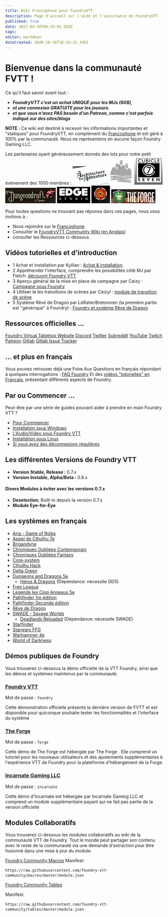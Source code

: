 ```yaml
---
title: Wiki Francophone pour FoundryVTT
description: Page d'accueil sur l'aide et l'assistance de FoundryVTT
published: true
date: 2021-04-20T09:35:01.920Z
tags: 
editor: markdown
dateCreated: 2020-10-16T18:36:25.395Z
---
```


# Bienvenue dans la communauté FVTT !
Ce qu'il faut savoir avant tout :
- ***FoundryVTT c'est un achat UNIQUE pour les MJs (60$),***
- ***et une connexion GRATUITE pour les joueurs.*** 
- ***et que vous n'avez PAS besoin d'un Patreon, comme c'est parfois indiqué sur des sites/blogs***

**NOTE :** Ce wiki est destiné à recevoir les informations importantes et "statiques" pour FoundryVTT, en complément du <i class="fab fa-discord"></i> [Francophone](https://discord.gg/pPSDNJk) et est géré à 100% par la communauté. Nous ne représentons en aucune façon Foundry Gaming LLC.

Les partenaires ayant généreusement donnés des lots pour notre petit évènement des 1000 membres : 
![logo_architecture.png](/images/home/logo_architecture.png) ![logo_bbe.png](/images/home/logo_bbe.png) ![logo_cubicle7.png](/images/home/logo_cubicle7.png) ![logo_dungeondraft.png](/images/home/logo_dungeondraft.png) ![logo_edge.png](/images/home/logo_edge.png) ![logo_foundry.png](/images/home/logo_foundry.png) ![logo_theforge.png](/images/home/logo_theforge.png) 

Pour toutes questions ne trouvant pas réponse dans ces pages, nous vous invitons à :
- Nous rejoindre sur le <i class="fab fa-discord"></i> [Francophone](https://discord.gg/pPSDNJk).
- Consulter le [FoundryVTT Community Wiki (en Anglais)](https://foundryvtt.wiki/en/home)
- consulter les Ressources ci-dessous.

## Vidéos tutorielles et d'introduction
 - 1 Achat et installation par Kyllian : [Achat & Installation](https://www.youtube.com/watch?v=uoTwImiVXBU)
 - 2 Appréhender l'interface, comprendre les possibilités côté MJ par Fletch: [découvrir Foundry VTT](https://youtu.be/SQw0HbySjmo) 
 - 3 Aperçu général de la mise en place de campagne par Ceizy : [Campagne sous Foundry](https://www.youtube.com/watch?v=98JkdIKtGfw)
 - 4 Utiliser le les transitions de scènes par Ceizyl : [module de transition de scène](https://www.youtube.com/watch?v=0bYxYCjegZY)
 - 5 Système Rêve de Dragon par LeRatierBretonnien (la première partie est "générique" à Foundry) : [Foundry et système Rêve de Dragon](https://www.youtube.com/watch?v=98JkdIKtGfw) 


## Ressources officielles ...
<i class="fas fa-dice-d20"></i> [Foundry Virtual Tabletop Website](http://foundryvtt.com)
<i class="fab fa-discord"></i> [Discord](https://discordapp.com/invite/DDBZUDf)
<i class="fab fa-twitter"></i> [Twitter](https://twitter.com/FoundryVTT)
<i class="fab fa-reddit"></i> [Subreddit](https://www.reddit.com/r/FoundryVTT/)
<i class="fab fa-youtube"></i> [YouTube](https://www.youtube.com/c/FoundryNet)
<i class="fab fa-twitch"></i> [Twitch](https://www.twitch.tv/foundryvtt)
<i class="fab fa-patreon"></i> [Patreon](https://www.patreon.com/foundryvtt/overview)
<i class="fab fa-gitlab"></i> [Gitlab](https://gitlab.com/foundrynet)
<i class="fab fa-gitlab"></i> [Gitlab Issue Tracker](https://gitlab.com/foundrynet/foundryvtt/-/boards?milestone_title=No+Milestone&)

## ... et plus en français
Vous pouvez retrouver déjà une Foire Aux Questions en français répondant à quelques interrogations : [FAQ Foundry](/fr/faq/faq-main)
Et des [vidéos "tutorielles" en Français](/fr/faq/videos-tuto), présentant différents aspects de Foundry.

## Par ou Commencer ...
Peut-être par une série de guides pouvant aider à prendre en main Foundry VTT ?
- [Pour Commencer](/fr/pour-commencer/setup)
- [Installation sous Windows](/fr/pour-commencer/win)
- [L'Audio/Video sous Foundry VTT](/fr/pour-commencer/av)
- [Installation sous Linux](/fr/pour-commencer/linux)
- [Si vous avez des déconnexions régulières](/fr/pour-commencer/dcnx-upnp)

## Les différentes Versions de Foundry VTT
- **Version Stable, Release :** 0.7.x
- **Version Instable, Alpha/Beta :** 0.8.x

#### Divers Modules à éviter avec les versions 0.7.x
- **Deselection**, Built-in depuis la version 0.7.x
- **Module Eye-for-Eye**

## Les systèmes en français
- [Aria - Game of Roles](https://foundryvtt.wiki/fr/systemes/aria)
- [Appel de Cthulhu 7e](/fr/systemes/fr-adc)
- [Brigandyne](https://foundryvtt.wiki/fr/systemes/brigandyne)
- [Chroniques Oubliées Contemporain](https://foundryvtt.wiki/fr/systemes/Chroniques-Oubliées-Contemporain)
- [Chroniques Oubliées Fantasy](/fr/systemes/fr-chrooubliees)
- [Core-system](/fr/systemes/core-system)
- [Cthulhu Hack](https://foundryvtt.wiki/fr/systemes/Chthulhu-Hack)
- [Delta Green](https://foundryvtt.wiki/fr/systemes/dg)
- [Dungeons and Dragons 5e](https://foundryvtt.wiki/fr/systemes/DD5/fr-dd5-system)
    - [Héros & Dragons](/fr/systemes/fr-hnd) (Dépendance: nécessite DD5)
- [Free League](https://foundryvtt.wiki/fr/systemes/free-league)
- [Legende les Cinq Anneaux 5e](https://foundryvtt.wiki/fr/systemes/l5r)
- [Pathfinder 1re édition](/fr/systemes/Pathfinder_1re/PF1)
- [Pathfinder Seconde édition](/fr/systemes/Pathfinder_2nd/PF2)
- [Rêve de Dragon](/fr/systemes/rdd)
- [SWADE - Savage Worlds](/fr/systemes/fr-swade)
    - [Deadlands Reloaded](/fr/systemes/fr-deadlands) (Dépendance: nécessite SWADE)
- [Starfinder](/fr/systemes/starfinder)
- [Starwars FFG](/fr/systemes/swffg)
- [Warhammer 4e](/fr/systemes/fr-wfrp4e)
- [World of Darkness](https://foundryvtt.wiki/fr/systemes/wod)

## Démos publiques de Foundry
Vous trouverez ci-dessous la démo officielle de la VTT Foundry, ainsi que les démos et systèmes maintenus par la communauté.

### [Foundry VTT](https://foundryvtt.com/demo/join)

Mot de passe : `foundry`

Cette démonstration officielle présente la dernière version de FVTT et est disponible pour quiconque souhaite tester les fonctionnalités et l'interface du système

### [The Forge](https://demo.forge-vtt.com/)

Mot de passe : `forge`

Cette démo de The Forge est hébergée par The Forge . Elle comprend un tutoriel pour les nouveaux utilisateurs et des ajustements supplémentaires à l'expérience VTT de Foundry pour la plateforme d'hébergement de la Forge.

### [Incarnate Gaming LLC](https://www.demo.incarnategamingllc.com:30000/)

Mot de passe : `incarnate`

Cette démo d'Incarnate est hébergée par Incarnate Gaming LLC et comprend un module supplémentaire payant qui ne fait pas partie de la version officielle

## Modules Collaboratifs
Vous trouverez ci-dessous les modules collaboratifs au wiki de la communauté VTT de Foundry. Tout le monde peut partager son contenu avec le reste de la communauté via une demande d'extraction pour être fusionné dans une mise à jour du module.
      
<i class="fas fa-magic"></i> [Foundry Community Macros](https://github.com/foundry-vtt-community/macros)
Manifest:
```
https://raw.githubusercontent.com/foundry-vtt-community/macros/master/module.json
```

<i class="fas fa-table"></i> [Foundry Community Tables](https://github.com/foundry-vtt-community/tables)

Manifest:
```
https://raw.githubusercontent.com/foundry-vtt-community/tables/master/module.json
```